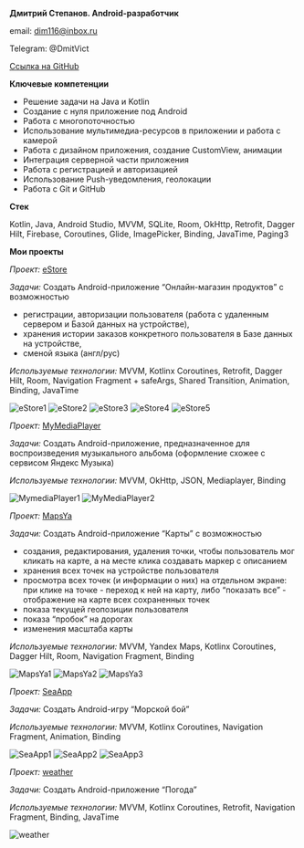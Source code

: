 **Дмитрий Степанов. Android-разработчик**    


email: dim116@inbox.ru

Telegram: @DmitVict

[Ссылка на GitHub](https://github.com/DmitriyS2)


**Ключевые компетенции**

- Решение задачи на Java и Kotlin
- Создание с нуля приложение под Android
- Работа с многопоточностью
- Использование мультимедиа-ресурсов в приложении и работа с камерой
- Работа с дизайном приложения, создание CustomView, анимации
- Интеграция серверной части приложения
- Работа с регистрацией и авторизацией
- Использование Push-уведомления, геолокации
- Работа с Git и GitHub

**Стек**

Kotlin, Java, Android Studio, MVVM, SQLite, Room, OkHttp, Retrofit, Dagger Hilt, Firebase, Coroutines, Glide, ImagePicker, Binding, JavaTime, Paging3


**Мои проекты**

*Проект:* [eStore](https://github.com/DmitriyS2/eStore_kt)

*Задачи:* Создать Android-приложение “Онлайн-магазин продуктов” с возможностью 
- регистрации, авторизации пользователя (работа с удаленным сервером и Базой данных на устройстве), 
- хранения истории заказов конкретного пользователя в Базе данных на устройстве,
- сменой языка (англ/рус)

*Используемые технологии:* MVVM, Kotlinx Coroutines, Retrofit, Dagger Hilt, Room, Navigation Fragment + safeArgs, Shared Transition, Animation, Binding, JavaTime

![eStore1](https://github.com/DmitriyS2/MyPortfolio/blob/main/eStore1.jpeg)
![eStore2](https://github.com/DmitriyS2/MyPortfolio/blob/main/eStore2.jpeg)
![eStore3](https://github.com/DmitriyS2/MyPortfolio/blob/main/eStore3.jpeg)
![eStore4](https://github.com/DmitriyS2/MyPortfolio/blob/main/eStore4.jpeg)
![eStore5](https://github.com/DmitriyS2/MyPortfolio/blob/main/eStore5.jpeg)

*Проект:* [MyMediaPlayer](https://github.com/DmitriyS2/MyMediaPlayer)

*Задачи:* Создать Android-приложение, предназначенное для воспроизведения музыкального альбома (оформление схожее с сервисом Яндекс Музыка)

*Используемые технологии:* MVVM, OkHttp, JSON, Mediaplayer, Binding

![MymediaPlayer1](https://github.com/DmitriyS2/MyPortfolio/blob/main/myMediaPlayer1.jpeg)
![MyMediaPlayer2](https://github.com/DmitriyS2/MyPortfolio/blob/main/myMediaPlayer2.jpeg)


*Проект:* [MapsYa](https://github.com/DmitriyS2/MapsYa)

*Задачи:* Создать Android-приложение “Карты” с возможностью 

- создания, редактирования, удаления точки, чтобы пользователь мог кликать на карте, а на месте клика создавать маркер с описанием
- хранения всех точек на устройстве пользователя
- просмотра всех точек (и информации о них) на отдельном экране: при клике на точке - переход к ней на карту, либо “показать все” - отображение на карте всех сохраненных точек
- показа текущей геопозиции пользователя
- показа “пробок” на дорогах
- изменения масштаба карты

*Используемые технологии:* MVVM, Yandex Maps, Kotlinx Coroutines, Dagger Hilt, Room, Navigation Fragment, Binding

![MapsYa1](https://github.com/DmitriyS2/MyPortfolio/blob/main/mapsYa1.jpeg)
![MapsYa2](https://github.com/DmitriyS2/MyPortfolio/blob/main/mapsYa2.jpeg)
![MapsYa3](https://github.com/DmitriyS2/MyPortfolio/blob/main/mapsYa3.jpeg)


*Проект:* [SeaApp](https://github.com/DmitriyS2/SeaApp)

*Задачи:* Создать Android-игру “Морской бой”

*Используемые технологии:* MVVM, Kotlinx Coroutines, Navigation Fragment, Animation, Binding

![SeaApp1](https://github.com/DmitriyS2/MyPortfolio/blob/main/seaApp1.jpeg)
![SeaApp2](https://github.com/DmitriyS2/MyPortfolio/blob/main/seaApp2.jpeg)
![SeaApp3](https://github.com/DmitriyS2/MyPortfolio/blob/main/seaApp3.jpeg)


*Проект:* [weather](https://github.com/DmitriyS2/weather)

*Задачи:* Создать Android-приложение “Погода”

*Используемые технологии:* MVVM, Kotlinx Coroutines, Retrofit, Navigation Fragment, Binding, JavaTime

![weather](https://github.com/DmitriyS2/MyPortfolio/blob/main/weather.jpeg)

